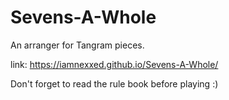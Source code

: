 # Sevens-A-Whole
An arranger for Tangram pieces.

link: https://iamnexxed.github.io/Sevens-A-Whole/

Don't forget to read the rule book before playing :)
